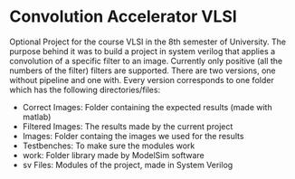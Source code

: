 # Convolution Accelerator VLSI
Optional Project for the course VLSI in the 8th semester of University. The purpose behind it was to build a project in system verilog that applies a convolution of a specific filter to an image. Currently only positive (all the numbers of the filter) filters are supported. There are two versions, one without pipeline and one with. 
Every version corresponds to one folder which has the following directories/files:
* Correct Images: Folder containing the expected results (made with matlab)
* Filtered Images: The results made by the current project
* Images: Folder containg the images we used for the results
* Testbenches: To make sure the modules work
* work: Folder library made by ModelSim software
* sv Files: Modules of the project, made in System Verilog
